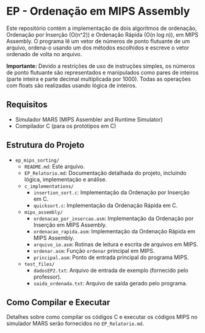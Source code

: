 # EP - Ordenação em MIPS Assembly

Este repositório contém a implementação de dois algoritmos de ordenação, Ordenação por Inserção (O(n^2)) e Ordenação Rápida (O(n log n)), em MIPS Assembly. O programa lê um vetor de números de ponto flutuante de um arquivo, ordena-o usando um dos métodos escolhidos e escreve o vetor ordenado de volta no arquivo.

**Importante:** Devido a restrições de uso de instruções simples, os números de ponto flutuante são representados e manipulados como pares de inteiros (parte inteira e parte decimal multiplicada por 1000). Todas as operações com floats são realizadas usando lógica de inteiros.

## Requisitos

*   Simulador MARS (MIPS Assembler and Runtime Simulator)
*   Compilador C (para os protótipos em C)

## Estrutura do Projeto

*   `ep_mips_sorting/`
    *   `README.md`: Este arquivo.
    *   `EP_Relatorio.md`: Documentação detalhada do projeto, incluindo lógica, implementação e análise.
    *   `c_implementations/`
        *   `insertion_sort.c`: Implementação da Ordenação por Inserção em C.
        *   `quicksort.c`: Implementação da Ordenação Rápida em C.
    *   `mips_assembly/`
        *   `ordenacao_por_insercao.asm`: Implementação da Ordenação por Inserção em MIPS Assembly.
        *   `ordenacao_rapida.asm`: Implementação da Ordenação Rápida em MIPS Assembly.
        *   `arquivo_io.asm`: Rotinas de leitura e escrita de arquivos em MIPS.
        *   `ordenar.asm`: Função `ordenar` principal em MIPS.
        *   `principal.asm`: Ponto de entrada principal do programa MIPS.
    *   `test_files/`
        *   `dadosEP2.txt`: Arquivo de entrada de exemplo (fornecido pelo professor).
        *   `saida_ordenada.txt`: Arquivo de saída gerado pelo programa.

## Como Compilar e Executar

Detalhes sobre como compilar os códigos C e executar os códigos MIPS no simulador MARS serão fornecidos no `EP_Relatorio.md`.